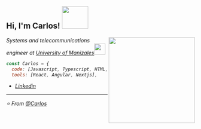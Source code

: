 <h2> Hi, I'm Carlos! <img src="https://media4.giphy.com/media/iDOOSqoC0k3VeT9rd5/giphy.gif" width="70" height="60"></h2>
<img align='right' src="https://media1.giphy.com/media/26n7b7PjSOZJwVCmY/giphy.gif?cid=ecf05e47uzosyjq51dmlfmqyo3301e8wjvvbuftfxgnkn6lk&rid=giphy.gif" width="230">
<p><em>Systems and telecommunications engineer at <a href="https://umanizales.edu.co/">University of Manizales</a><img src="https://media0.giphy.com/media/PjO8XiEWqH9g8lbD5L/giphy.gif?cid=ecf05e4705cde6d34c46eea7dfb1c23819987584abcbdbaa&rid=giphy.gif" width="30"></p>

```javascript
const Carlos = {
  code: [Javascript, Typescript, HTML, CSS],
  tools: [React, Angular, Nextjs],
```
- [Linkedin](https://www.linkedin.com/in/carlos-garcia-a57824176/)
---

⭐️ From [@Carlos](https://github.com/gtrujilloca)
